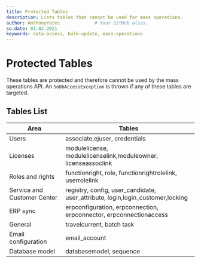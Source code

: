 ```yaml
---
title: Protected Tables
description: Lists tables that cannot be used for mass operations.
author: AnthonyYates             # Your GitHub alias.
so.date: 01.02.2021
keywords: data-access, bulk-update, mass-operations
---
```


# Protected Tables

These tables are protected and therefore cannot be used by the mass operations API. An `SoDbAccessException` is thrown if any of these tables are targeted.

## Tables List

| Area                        | Tables                                                                 |
|-----------------------------|------------------------------------------------------------------------|
|Users                        |associate,ejuser, credentials                                           |
|Licenses                     |modulelicense, modulelicenselink,moduleowner, licenseassoclink          |
|Roles and rights             |functionright, role, functionrightrolelink, userrolelink                |
|Service and Customer Center  |registry, config, user_candidate, user_attribute, login,login_customer,locking|
|ERP sync                     |erpconfiguration, erpconnection, erpconnector, erpconnectionaccess      |
|General                      |travelcurrent, batch task                                               |
|Email configuration          |email_account                                                           |
|Database model               |databasemodel, sequence                                                 |

